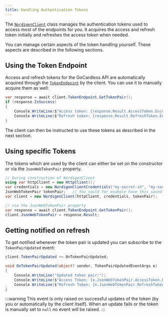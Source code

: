 ```yaml
---
title: Handling Authentication Tokens
---
```


The [`NordigenClient`](/docs/api-reference/nordigen-client) class manages the authentication tokens used to access most of the endpoints for you. It acquires the access and refresh token initially and refreshes the access token when needed.

You can manage certain aspects of the token handling yourself. These aspects are described in the following sections.

## Using the Token Endpoint

Access and refresh tokens for the GoCardless API are automatically acquired through the [`TokenEndpoint`](/docs/api-reference/endpoints/token-endpoint) by the client. You can use it to manually acquire them as well:

```csharp
var response = await client.TokenEndpoint.GetTokenPair();
if (response.IsSuccess)
{
    Console.WriteLine($"Access token: {response.Result.AccessToken.EncodedToken}");
    Console.WriteLine($"Refresh token: {response.Result.RefreshToken.EncodedToken}");
}
```

The client can then be instructed to use these tokens as described in the next section.

## Using specific Tokens

The tokens which are used by the client can either be set on the constructor or via the `JsonWebTokenPair` property.

```csharp
// During construction of NordigenClient
using var httpClient = new HttpClient();
var credentials = new NordigenClientCredentials("my-secret-id", "my-secret-key");
JsonWebTokenPair tokenPair;   // You could for example have this saved in your database
var client = new NordigenClient(httpClient, credentials, tokenPair);

// via the JsonWebTokenPair property
var response = await client.TokenEndpoint.GetTokenPair();
client.JsonWebTokenPair = response.Result;
```

## Getting notified on refresh

To get notified whenever the token pair is updated you can subscribe to the `TokenPairUpdated` event:

```csharp
client.TokenPairUpdated += OnTokenPairUpdated;

void OnTokenPairUpdated(object? sender, TokenPairUpdatedEventArgs e)
{
    Console.WriteLine("Updated token pair:");
    Console.WriteLine($"Access Token: {e.JsonWebTokenPair.AccessToken.EncodedToken}");
    Console.WriteLine($"Refresh Token: {e.JsonWebTokenPair.RefreshToken.EncodedToken}");
}
```

:::warning
This event is only raised on successful updates of the token (by you or automatically by the client itself). When an update fails or the token is manually set to `null` no event will be raised.
:::

